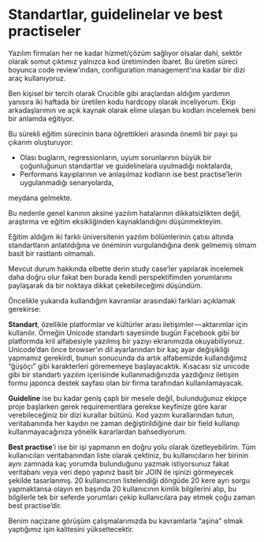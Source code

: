 # Standartlar, guidelinelar ve best practiseler

Yazılım firmaları her ne kadar hizmet/çözüm sağlıyor olsalar dahi, sektör olarak
somut çıktımız yalnızca kod üretiminden ibaret. Bu üretim süreci boyunca code
review’ından, configuration management’ına kadar bir dizi araç kullanıyoruz.

Ben kişisel bir tercih olarak Crucible gibi araçlardan aldığım yardımın yanısıra
iki haftada bir üretilen kodu hardcopy olarak inceliyorum. Ekip arkadaşlarımın
ve açık kaynak olarak elime ulaşan bu kodları incelemek beni bir anlamda
eğitiyor.

Bu sürekli eğitim sürecinin bana öğrettikleri arasında önemli bir payı şu
çıkarım oluşturuyor:

- Olası bugların, regressionların, uyum sorunlarının büyük bir çoğunluğunun
  standartlar ve guidelinelara uyulmadığı noktalarda,
- Performans kayıplarının ve anlaşılmaz kodların ise best practise’lerin
  uygulanmadığı senaryolarda,

meydana gelmekte.

Bu nedenle genel kanının aksine yazılım hatalarının dikkatsizlikten değil,
araştırma ve eğitim eksikliğinden kaynaklandığını düşünmekteyim.

Eğitim aldığım iki farklı üniversitenin yazılım bölümlerinin çatısı altında
standartların anlatıldığına ve öneminin vurgulandığına denk gelmemiş olmam basit
bir rastlantı olmamalı.

Mevcut durum hakkında elbette derin study case’ler yapılarak incelemek daha
doğru olur fakat ben burada kendi perspektifimden yorumlarımı paylaşarak da bir
noktaya dikkat çekebileceğimi düşündüm.

Öncelikle yukarıda kullandığım kavramlar arasındaki farkları açıklamak
gerekirse:

**Standart**, özellikle platformlar ve kültürler arası iletişimler — aktarımlar
için kullanılır. Örneğin Unicode standartı sayesinde bugün Facebook gibi bir
platformda kril alfabesiyle yazılmış bir yazıyı ekranımızda okuyabiliyoruz.
Unicode’dan önce browser’ın dil ayarlarından bir kaç ayar değişikliği yapmamız
gerekirdi, bunun sonucunda da artık alfabemizde kullandığımız “ğüşöçı” gibi
karakterleri görememeye başlayacaktık. Kısacası siz unicode gibi bir standartı
yazılım içerisinde kullanmadığınızda yazdığınız iletişim formu japonca destek
sayfası olan bir firma tarafından kullanılamayacak.

**Guideline** ise bu kadar geniş çaplı bir mesele değil, bulunduğunuz ekipçe
proje başlarken gerek requirementlara gerekse keyfinize göre karar
verebileceğiniz bir dizi kurallar bütünü. Kod yazım kurallarından tutun,
veritabanında her kaydın ne zaman değiştirildiğine dair bir field kullanıp
kullanmayacağınıza yönelik kararlardan bahsediyorum.

**Best practise**’i ise bir işi yapmanın en doğru yolu olarak özetleyebilirim.
Tüm kullanıcıları veritabanından liste olarak çektiniz, bu kullanıcıların her
birinin aynı zamnada kaç yorumda bulunduğunu yazmak istiyorsunuz fakat
veritabanı veya veri depo yapınız basit bir JOIN ile işinizi görmeyecek şekilde
tasarlanmış. 20 kullanıcının listelendiği döngüde 20 kere ayrı sorgu yapmaktansa
olayın en başında 20 kullanıcının kimlik bilgilerini alıp, bu bilgilerle tek bir
seferde yorumları çekip kullanıcılara pay etmek çoğu zaman best practise’dir.

Benim naçizane görüşüm çalışmalarımızda bu kavramlarla “aşina” olmak yaptığımız
işin kalitesini yükseltecektir.
